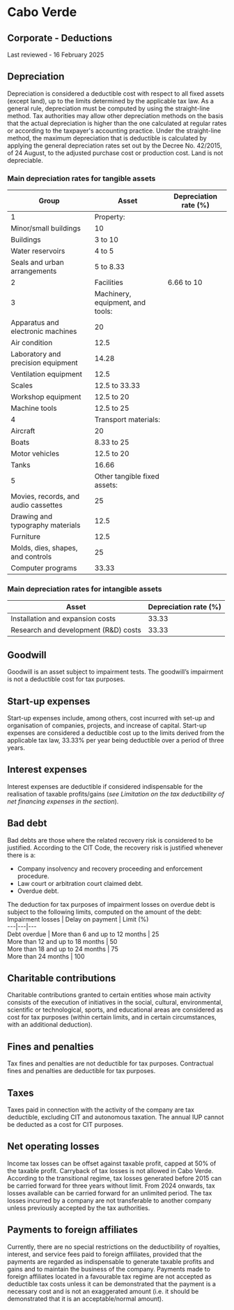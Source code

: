 # Cabo Verde
## Corporate - Deductions
Last reviewed - 16 February 2025
## Depreciation
Depreciation is considered a deductible cost with respect to all fixed assets (except land), up to the limits determined by the applicable tax law.
As a general rule, depreciation must be computed by using the straight-line method. Tax authorities may allow other depreciation methods on the basis that the actual depreciation is higher than the one calculated at regular rates or according to the taxpayer's accounting practice.
Under the straight-line method, the maximum depreciation that is deductible is calculated by applying the general depreciation rates set out by the Decree No. 42/2015, of 24 August, to the adjusted purchase cost or production cost.
Land is not depreciable.
### Main depreciation rates for tangible assets
Group | Asset | Depreciation rate (%)  
---|---|---  
1 | Property:  
Minor/small buildings | 10  
Buildings | 3 to 10  
Water reservoirs | 4 to 5  
Seals and urban arrangements | 5 to 8.33  
2 | Facilities | 6.66 to 10  
3 | Machinery, equipment, and tools:  
Apparatus and electronic machines | 20  
Air condition | 12.5  
Laboratory and precision equipment | 14.28  
Ventilation equipment | 12.5  
Scales | 12.5 to 33.33  
Workshop equipment | 12.5 to 20  
Machine tools | 12.5 to 25  
4 | Transport materials:  
Aircraft | 20  
Boats | 8.33 to 25  
Motor vehicles | 12.5 to 20  
Tanks | 16.66  
5 | Other tangible fixed assets:  
Movies, records, and audio cassettes | 25  
Drawing and typography materials | 12.5  
Furniture | 12.5  
Molds, dies, shapes, and controls | 25  
Computer programs | 33.33  
### Main depreciation rates for intangible assets
Asset | Depreciation rate (%)  
---|---  
Installation and expansion costs | 33.33  
Research and development (R&D) costs | 33.33  
## Goodwill
Goodwill is an asset subject to impairment tests. The goodwill’s impairment is not a deductible cost for tax purposes.
## Start-up expenses
Start-up expenses include, among others, cost incurred with set-up and organisation of companies, projects, and increase of capital. Start-up expenses are considered a deductible cost up to the limits derived from the applicable tax law, 33.33% per year being deductible over a period of three years.
## Interest expenses
Interest expenses are deductible if considered indispensable for the realisation of taxable profits/gains (_see Limitation on the tax deductibility of net financing expenses in the section_).
## Bad debt
Bad debts are those where the related recovery risk is considered to be justified. According to the CIT Code, the recovery risk is justified whenever there is a:
  * Company insolvency and recovery proceeding and enforcement procedure.
  * Law court or arbitration court claimed debt.
  * Overdue debt.


The deduction for tax purposes of impairment losses on overdue debt is subject to the following limits, computed on the amount of the debt:
Impairment losses | Delay on payment | Limit (%)  
---|---|---  
Debt overdue | More than 6 and up to 12 months | 25  
More than 12 and up to 18 months | 50  
More than 18 and up to 24 months | 75  
More than 24 months | 100  
## Charitable contributions
Charitable contributions granted to certain entities whose main activity consists of the execution of initiatives in the social, cultural, environmental, scientific or technological, sports, and educational areas are considered as cost for tax purposes (within certain limits, and in certain circumstances, with an additional deduction).
## Fines and penalties
Tax fines and penalties are not deductible for tax purposes. Contractual fines and penalties are deductible for tax purposes.
## Taxes
Taxes paid in connection with the activity of the company are tax deductible, excluding CIT and autonomous taxation. The annual IUP cannot be deducted as a cost for CIT purposes.
## Net operating losses
Income tax losses can be offset against taxable profit, capped at 50% of the taxable profit. Carryback of tax losses is not allowed in Cabo Verde.
According to the transitional regime, tax losses generated before 2015 can be carried forward for three years without limit.
From 2024 onwards, tax losses available can be carried forward for an unlimited period.
The tax losses incurred by a company are not transferable to another company unless previously accepted by the tax authorities.
## Payments to foreign affiliates
Currently, there are no special restrictions on the deductibility of royalties, interest, and service fees paid to foreign affiliates, provided that the payments are regarded as indispensable to generate taxable profits and gains and to maintain the business of the company.
Payments made to foreign affiliates located in a favourable tax regime are not accepted as deductible tax costs unless it can be demonstrated that the payment is a necessary cost and is not an exaggerated amount (i.e. it should be demonstrated that it is an acceptable/normal amount).

